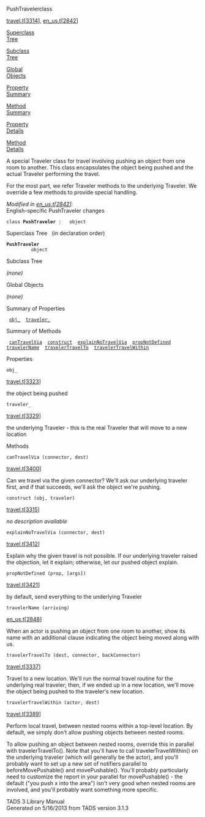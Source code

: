 <span class="title">PushTraveler</span><span class="type">class</span>

[travel.t](../file/travel.t.html)\[[3314](../source/travel.t.html#3314)\],
[en_us.t](../file/en_us.t.html)\[[2842](../source/en_us.t.html#2842)\]

[Superclass  
Tree](#_SuperClassTree_)

[Subclass  
Tree](#_SubClassTree_)

[Global  
Objects](#_ObjectSummary_)

[Property  
Summary](#_PropSummary_)

[Method  
Summary](#_MethodSummary_)

[Property  
Details](#_Properties_)

[Method  
Details](#_Methods_)

<div class="fdesc">

A special Traveler class for travel involving pushing an object from one
room to another. This class encapsulates the object being pushed and the
actual Traveler performing the travel.

For the most part, we refer Traveler methods to the underlying Traveler.
We override a few methods to provide special handling.

*Modified in
[en_us.t](../file/en_us.t.html)\[[2842](../source/en_us.t.html#2842)\]:*  
English-specific PushTraveler changes

`class `**`PushTraveler`**` :   object`

</div>

<span id="_SuperClassTree_"></span>

<div class="mjhd">

<span class="hdln">Superclass Tree</span>   (in declaration order)

</div>

**`PushTraveler`**  
`         object`  
<span id="_SubClassTree_"></span>

<div class="mjhd">

<span class="hdln">Subclass Tree</span>  

</div>

*(none)* <span id="_ObjectSummary_"></span>

<div class="mjhd">

<span class="hdln">Global Objects</span>  

</div>

*(none)* <span id="_PropSummary_"></span>

<div class="mjhd">

<span class="hdln">Summary of Properties</span>  

</div>

` `[`obj_`](#obj_)`  `[`traveler_`](#traveler_)`  `

<span id="_MethodSummary_"></span>

<div class="mjhd">

<span class="hdln">Summary of Methods</span>  

</div>

` `[`canTravelVia`](#canTravelVia)`  `[`construct`](#construct)`  `[`explainNoTravelVia`](#explainNoTravelVia)`  `[`propNotDefined`](#propNotDefined)`  `[`travelerName`](#travelerName)`  `[`travelerTravelTo`](#travelerTravelTo)`  `[`travelerTravelWithin`](#travelerTravelWithin)`  `

<span id="_Properties_"></span>

<div class="mjhd">

<span class="hdln">Properties</span>  

</div>

<span id="obj_"></span>

`obj_`

[travel.t](../file/travel.t.html)\[[3323](../source/travel.t.html#3323)\]

<div class="desc">

the object being pushed

</div>

<span id="traveler_"></span>

`traveler_`

[travel.t](../file/travel.t.html)\[[3329](../source/travel.t.html#3329)\]

<div class="desc">

the underlying Traveler - this is the real Traveler that will move to a
new location

</div>

<span id="_Methods_"></span>

<div class="mjhd">

<span class="hdln">Methods</span>  

</div>

<span id="canTravelVia"></span>

`canTravelVia (connector, dest)`

[travel.t](../file/travel.t.html)\[[3400](../source/travel.t.html#3400)\]

<div class="desc">

Can we travel via the given connector? We'll ask our underlying traveler
first, and if that succeeds, we'll ask the object we're pushing.

</div>

<span id="construct"></span>

`construct (obj, traveler)`

[travel.t](../file/travel.t.html)\[[3315](../source/travel.t.html#3315)\]

<div class="desc">

*no description available*

</div>

<span id="explainNoTravelVia"></span>

`explainNoTravelVia (connector, dest)`

[travel.t](../file/travel.t.html)\[[3412](../source/travel.t.html#3412)\]

<div class="desc">

Explain why the given travel is not possible. If our underlying traveler
raised the objection, let it explain; otherwise, let our pushed object
explain.

</div>

<span id="propNotDefined"></span>

`propNotDefined (prop, [args])`

[travel.t](../file/travel.t.html)\[[3421](../source/travel.t.html#3421)\]

<div class="desc">

by default, send everything to the underlying Traveler

</div>

<span id="travelerName"></span>

`travelerName (arriving)`

[en_us.t](../file/en_us.t.html)\[[2848](../source/en_us.t.html#2848)\]

<div class="desc">

When an actor is pushing an object from one room to another, show its
name with an additional clause indicating the object being moved along
with us.

</div>

<span id="travelerTravelTo"></span>

`travelerTravelTo (dest, connector, backConnector)`

[travel.t](../file/travel.t.html)\[[3337](../source/travel.t.html#3337)\]

<div class="desc">

Travel to a new location. We'll run the normal travel routine for the
underlying real traveler; then, if we ended up in a new location, we'll
move the object being pushed to the traveler's new location.

</div>

<span id="travelerTravelWithin"></span>

`travelerTravelWithin (actor, dest)`

[travel.t](../file/travel.t.html)\[[3389](../source/travel.t.html#3389)\]

<div class="desc">

Perform local travel, between nested rooms within a top-level location.
By default, we simply don't allow pushing objects between nested rooms.

To allow pushing an object between nested rooms, override this in
parallel with travelerTravelTo(). Note that you'll have to call
travelerTravelWithin() on the underlying traveler (which will generally
be the actor), and you'll probably want to set up a new set of notifiers
parallel to beforeMovePushable() and movePushable(). You'll probably
particularly need to customize the report in your parallel for
movePushable() - the default ("you push x into the area") isn't very
good when nested rooms are involved, and you'll probably want something
more specific.

</div>

<div class="ftr">

TADS 3 Library Manual  
Generated on 5/16/2013 from TADS version 3.1.3

</div>
